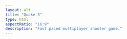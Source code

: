 ```yaml
---
layout: alt
title: "Quake 3"
type: html
aspectRatio: "16:9"
description: "Fast paced multiplayer shooter game."
---
```

